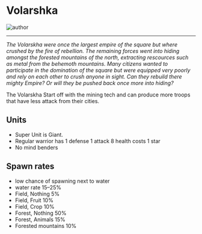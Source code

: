 # Volarshka

![author](https://img.shields.io/badge/author-You%20Verona%236735-%237289DA)

---

*The Volarskha were once the largest empire of the square but where crushed by the fire of rebellion. The remaining forces went into hiding amongst the forested mountains of the north, extracting rescources such as metal from the behemoth mountains. Many citizens wanted to participate in the domination of the square but were equipped very poorly and rely  on each other to crush anyone in sight. Can they rebuild there mighty Empire? Or will they be pushed back once more into hiding?*

The Volarskha Start off with the mining tech and can produce more troops that have less attack from their cities.

## Units

 - Super Unit is Giant.  
 - Regular warrior has 1 defense 1 attack 8 health costs 1 star
 - No mind benders

## Spawn rates

 - low chance of spawning next to water
 - water rate 15–25%
 - Field, Nothing 5%
 - Field, Fruit 10%
 - Field, Crop 10%
 - Forest, Nothing 50%
 - Forest, Animals 15%
 - Forested mountains 10%
